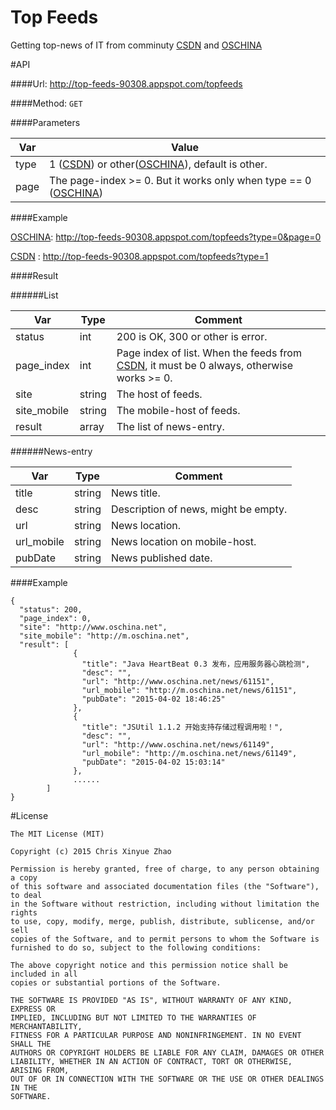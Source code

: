 Top Feeds  
==============
Getting top-news of IT from comminuty [CSDN](http://www.csdn.net)  and
[OSCHINA](http://www.oschina)


#API

####Url: http://top-feeds-90308.appspot.com/topfeeds

####Method: ```GET```

####Parameters

Var     |  Value
--------|---------
type    | 1 ([CSDN](http://www.csdn.net)) or other([OSCHINA](http://www.oschina.net)), default is other.
page    | The page-index >= 0. But it works only when type == 0 ([OSCHINA](http://www.oschina.net))


####Example

[OSCHINA](http://www.oschina): http://top-feeds-90308.appspot.com/topfeeds?type=0&page=0

[CSDN](http://www.csdn.net) : http://top-feeds-90308.appspot.com/topfeeds?type=1

####Result

######List

Var      | Type     | Comment
---------|---------|---------
status        |int   |200 is OK, 300 or other is error.
page_index        |int   |Page index of list. When the feeds from [CSDN](http://www.csdn.net), it must be 0 always, otherwise works >= 0.
site        |string   |The host of feeds.
site_mobile        |string   |The mobile-host of feeds.
result        |array    |The list of news-entry.

######News-entry

Var      | Type     | Comment
---------|---------|---------
title        |string   |News title.  
desc        |string   |Description of news, might be empty.
url        |string   |News location.
url_mobile        |string    |News location on mobile-host.
pubDate        |string    |News published date.

####Example

```
{
  "status": 200,
  "page_index": 0,
  "site": "http://www.oschina.net",
  "site_mobile": "http://m.oschina.net",
  "result": [
              {
                "title": "Java HeartBeat 0.3 发布，应用服务器心跳检测",
                "desc": "",
                "url": "http://www.oschina.net/news/61151",
                "url_mobile": "http://m.oschina.net/news/61151",
                "pubDate": "2015-04-02 18:46:25"
              },
              {
                "title": "JSUtil 1.1.2 开始支持存储过程调用啦！",
                "desc": "",
                "url": "http://www.oschina.net/news/61149",
                "url_mobile": "http://m.oschina.net/news/61149",
                "pubDate": "2015-04-02 15:03:14"
              },
              ......
        ]
}

```

#License

```
The MIT License (MIT)

Copyright (c) 2015 Chris Xinyue Zhao

Permission is hereby granted, free of charge, to any person obtaining a copy
of this software and associated documentation files (the "Software"), to deal
in the Software without restriction, including without limitation the rights
to use, copy, modify, merge, publish, distribute, sublicense, and/or sell
copies of the Software, and to permit persons to whom the Software is
furnished to do so, subject to the following conditions:

The above copyright notice and this permission notice shall be included in all
copies or substantial portions of the Software.

THE SOFTWARE IS PROVIDED "AS IS", WITHOUT WARRANTY OF ANY KIND, EXPRESS OR
IMPLIED, INCLUDING BUT NOT LIMITED TO THE WARRANTIES OF MERCHANTABILITY,
FITNESS FOR A PARTICULAR PURPOSE AND NONINFRINGEMENT. IN NO EVENT SHALL THE
AUTHORS OR COPYRIGHT HOLDERS BE LIABLE FOR ANY CLAIM, DAMAGES OR OTHER
LIABILITY, WHETHER IN AN ACTION OF CONTRACT, TORT OR OTHERWISE, ARISING FROM,
OUT OF OR IN CONNECTION WITH THE SOFTWARE OR THE USE OR OTHER DEALINGS IN THE
SOFTWARE.

```
